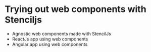 # Trying out web components with Stenciljs

- Agnostic web components made with StencilJs
- ReactJs app using web components
- Angular app using web components